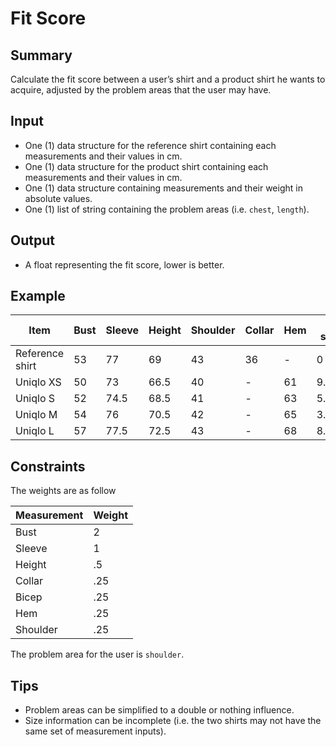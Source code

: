 # Fit Score

## Summary

Calculate the fit score between a user’s shirt and a product shirt he wants to acquire, adjusted by the problem areas that the user may have.

## Input

- One (1) data structure for the reference shirt containing each measurements and their values in cm.
- One (1) data structure for the product shirt containing each measurements and their values in cm.
- One (1) data structure containing measurements and their weight in absolute values.
- One (1) list of string containing the problem areas (i.e. `chest`, `length`).

## Output

- A float representing the fit score, lower is better.

## Example

|Item|Bust|Sleeve|Height|Shoulder|Collar|Hem|Fit score|
|----|-----|------|------|--------|------|-----|---------|
|Reference shirt|53|77|69|43|36|-|0|
|Uniqlo XS|50|73|66.5|40|-|61|9.4637|
|Uniqlo S|52|74.5|68.5|41|-|63|5.1296|
|Uniqlo M|54|76|70.5|42|-|65|3.0923|
|Uniqlo L|57|77.5|72.5|43|-|68|8.2044|

## Constraints

The weights are as follow

|Measurement|Weight|
|-----------|------|
|Bust|2|
|Sleeve|1|
|Height|.5|
|Collar|.25|
|Bicep|.25|
|Hem|.25|
|Shoulder|.25|

The problem area for the user is `shoulder`.

## Tips

- Problem areas can be simplified to a double or nothing influence.
- Size information can be incomplete (i.e. the two shirts may not have the same set of measurement inputs). 